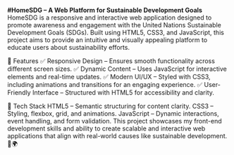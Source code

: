 **#HomeSDG – A Web Platform for Sustainable Development Goals**
HomeSDG is a responsive and interactive web application designed to promote awareness and engagement with the United Nations Sustainable Development Goals (SDGs). Built using HTML5, CSS3, and JavaScript, this project aims to provide an intuitive and visually appealing platform to educate users about sustainability efforts.

🔹 Features
✅ Responsive Design – Ensures smooth functionality across different screen sizes.
✅ Dynamic Content – Uses JavaScript for interactive elements and real-time updates.
✅ Modern UI/UX – Styled with CSS3, including animations and transitions for an engaging experience.
✅ User-Friendly Interface – Structured with HTML5 for accessibility and clarity.

🔹 Tech Stack
HTML5 – Semantic structuring for content clarity.
CSS3 – Styling, flexbox, grid, and animations.
JavaScript – Dynamic interactions, event handling, and form validation.
This project showcases my front-end development skills and ability to create scalable and interactive web applications that align with real-world causes like sustainable development. 🚀🌍
